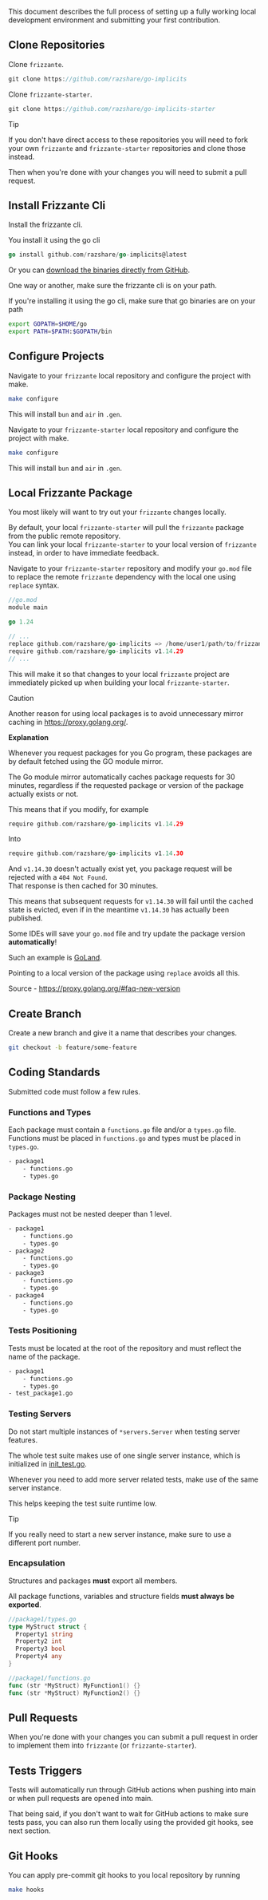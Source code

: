 This document describes the full process of setting up a fully working local development environment and submitting your first contribution.

## Clone Repositories

Clone `frizzante`.

```go
git clone https://github.com/razshare/go-implicits
```

Clone `frizzante-starter`.

```go
git clone https://github.com/razshare/go-implicits-starter
```

> [!TIP]
> If you don't have direct access to these repositories you will need to fork your own `frizzante` and `frizzante-starter` repositories and clone those instead.
> 
> Then when you're done with your changes you will need to submit a pull request.

## Install Frizzante Cli

Install the frizzante cli.

You install it using the go cli

```go
go install github.com/razshare/go-implicits@latest
```

Or you can [download the binaries directly from GitHub](https://github.com/razshare/go-implicits/releases).

One way or another, make sure the frizzante cli is on your path.

If you're installing it using the go cli, make sure that go binaries are on your path

```sh
export GOPATH=$HOME/go
export PATH=$PATH:$GOPATH/bin
```

## Configure Projects

Navigate to your `frizzante` local repository and configure the project with make.

```sh
make configure
```

This will install `bun` and `air` in `.gen`.

Navigate to your `frizzante-starter` local repository and configure the project with make.

```sh
make configure
```

This will install `bun` and `air` in `.gen`.

## Local Frizzante Package

You most likely will want to try out your `frizzante` changes locally.

By default, your local `frizzante-starter` will pull the `frizzante` package from the public remote repository.\
You can link your local `frizzante-starter` to your local version of `frizzante` instead, in order to have immediate feedback.

Navigate to your `frizzante-starter` repository and modify your `go.mod` file to replace the remote `frizzante` dependency with the local one using `replace` syntax.


```go
//go.mod
module main

go 1.24

// ...
replace github.com/razshare/go-implicits => /home/user1/path/to/frizzante
require github.com/razshare/go-implicits v1.14.29
// ...
```

This will make it so that changes to your local `frizzante` project are immediately picked up when building your local `frizzante-starter`.

> [!CAUTION]
> Another reason for using local packages is to avoid unnecessary mirror caching in https://proxy.golang.org/.
> 
> **Explanation**
> 
> Whenever you request packages for you Go program, these packages are by default fetched using the GO module mirror.
> 
> The Go module mirror automatically caches package requests for 30 minutes, regardless if the requested package or version of the package actually exists or not.
> 
> This means that if you modify, for example
> 
> ```go
> require github.com/razshare/go-implicits v1.14.29
> ```
> 
> Into
> 
> ```go
> require github.com/razshare/go-implicits v1.14.30
> ```
> 
> And `v1.14.30` doesn't actually exist yet, you package request will be rejected with a `404 Not Found`.\
> That response is then cached for 30 minutes.
> 
> This means that subsequent requests for `v1.14.30` will fail until the cached state is evicted, even if in the meantime `v1.14.30` has actually been published.
> 
> Some IDEs will save your `go.mod` file and try update the package version **automatically**!
> 
> Such an example is [GoLand](https://www.jetbrains.com/go).
> 
> Pointing to a local version of the package using `replace` avoids all this.
> 
> Source - https://proxy.golang.org/#faq-new-version

## Create Branch

Create a new branch and give it a name that describes your changes.

```sh
git checkout -b feature/some-feature
```

## Coding Standards

Submitted code must follow a few rules.

### Functions and Types

Each package must contain a `functions.go` file and/or a `types.go` file.
Functions must be placed in `functions.go` and types must be placed in `types.go`.

```sh
- package1
    - functions.go
    - types.go
```

### Package Nesting

Packages must not be nested deeper than 1 level.

```sh
- package1
    - functions.go
    - types.go
- package2
    - functions.go
    - types.go
- package3
    - functions.go
    - types.go
- package4
    - functions.go
    - types.go
```

### Tests Positioning

Tests must be located at the root of the repository and must reflect the name of the package.

```sh
- package1
    - functions.go
    - types.go
- test_package1.go
```

### Testing Servers

Do not start multiple instances of `*servers.Server` when testing server features.

The whole test suite makes use of one single server instance, which is initialized in [init_test.go](https://github.com/razshare/go-implicits/blob/main/init_test.go).

Whenever you need to add more server related tests, make use of the same server instance.

This helps keeping the test suite runtime low.

> [!TIP]
> If you really need to start a new server instance, make sure to use a different port number.

### Encapsulation

Structures and packages **must** export all members.

All package functions, variables and structure fields **must always be exported**.

```go
//package1/types.go
type MyStruct struct {
  Property1 string
  Property2 int
  Property3 bool
  Property4 any
}
```

```go
//package1/functions.go
func (str *MyStruct) MyFunction1() {}
func (str *MyStruct) MyFunction2() {}
```

## Pull Requests

When you're done with your changes you can submit a pull request in order to implement them into `frizzante` (or `frizzante-starter`).

## Tests Triggers

Tests will automatically run through GitHub actions when pushing into main or when pull requests are opened into main.

That being said, if you don't want to wait for GitHub actions to make sure tests pass, you can also run them locally using the provided git hooks, see next section.

### 

## Git Hooks

You can apply pre-commit git hooks to you local repository by running

```sh
make hooks
```